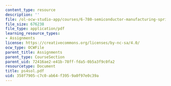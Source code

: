 ```yaml
---
content_type: resource
description: ''
file: /ol-ocw-studio-app/courses/6-780-semiconductor-manufacturing-spring-2003/358f7905c7c0ab64f3959a0f97e0c39a_ps4sol.pdf
file_size: 676238
file_type: application/pdf
learning_resource_types:
- Assignments
license: https://creativecommons.org/licenses/by-nc-sa/4.0/
ocw_type: OCWFile
parent_title: Assignments
parent_type: CourseSection
parent_uid: 72416ae2-e41b-78ff-fda5-0b5a3f9c0fa2
resourcetype: Document
title: ps4sol.pdf
uid: 358f7905-c7c0-ab64-f395-9a0f97e0c39a
---
```

